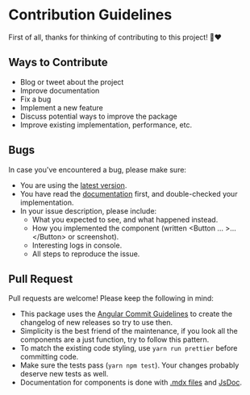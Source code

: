 # Contribution Guidelines

First of all, thanks for thinking of contributing to this project! 👏❤️

## Ways to Contribute

- Blog or tweet about the project
- Improve documentation
- Fix a bug
- Implement a new feature
- Discuss potential ways to improve the package
- Improve existing implementation, performance, etc.

## Bugs

In case you've encountered a bug, please make sure:

- You are using the [latest version](https://github.com/httpiago/ios-theme-toolkit/releases).
- You have read the [documentation](https://httpiago.github.io/ios-theme-toolkit/) first, and double-checked your implementation.
- In your issue description, please include:
  - What you expected to see, and what happened instead.
  - How you implemented the component (written \<Button ... >...\</Button> or screenshot).
  - Interesting logs in console.
  - All steps to reproduce the issue.

## Pull Request

Pull requests are welcome! Please keep the following in mind:

- This package uses the [Angular Commit Guidelines](https://github.com/angular/angular.js/blob/master/DEVELOPERS.md#-git-commit-guidelines) to create the changelog of new releases so try to use then.
- Simplicity is the best friend of the maintenance, if you look all the components are a just function, try to follow this pattern.
- To match the existing code styling, use `yarn run prettier` before committing code.
- Make sure the tests pass (`yarn npm test`). Your changes probably deserve new tests as well.
- Documentation for components is done with [.mdx files](https://github.com/mdx-js/mdx) and [JsDoc](http://usejsdoc.org).
